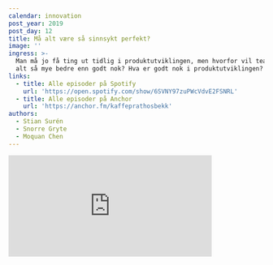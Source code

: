 ```yaml
---
calendar: innovation
post_year: 2019
post_day: 12
title: Må alt være så sinnsykt perfekt?
image: ''
ingress: >-
  Man må jo få ting ut tidlig i produktutviklingen, men hvorfor vil teamet lage
  alt så mye bedre enn godt nok? Hva er godt nok i produktutviklingen?
links:
  - title: Alle episoder på Spotify
    url: 'https://open.spotify.com/show/6SVNY97zuPWcVdvE2FSNRL'
  - title: Alle episoder på Anchor
    url: 'https://anchor.fm/kaffeprathosbekk'
authors:
  - Stian Surén
  - Snorre Gryte
  - Moquan Chen
---
```


<iframe src="https://anchor.fm/kaffeprathosbekk/embed/episodes/--e9122t" height="200px" width="400px" frameborder="0" scrolling="no"></iframe>

